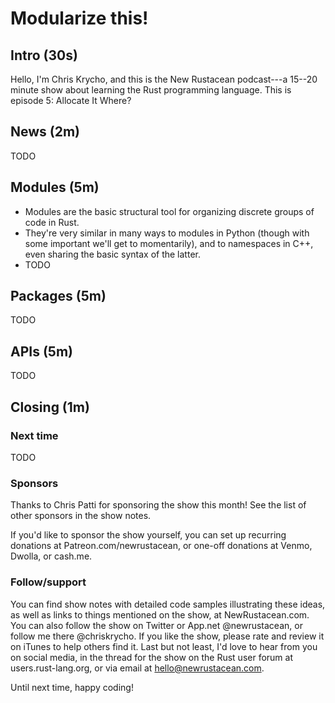 Modularize this!
================

Intro (30s)
-----
Hello, I'm Chris Krycho, and this is the New Rustacean podcast---a 15--20 minute
show about learning the Rust programming language. This is episode 5: Allocate
It Where?


News (2m)
----
TODO


Modules (5m)
-------

  - Modules are the basic structural tool for organizing discrete groups of code
    in Rust.
  - They're very similar in many ways to modules in Python (though with some
    important we'll get to momentarily), and to namespaces in C++, even sharing
    the basic syntax of the latter.
  - TODO


Packages (5m)
--------
TODO


APIs (5m)
----
TODO


Closing (1m)
-------
### Next time
TODO

### Sponsors

Thanks to Chris Patti for sponsoring the show this month! See the list of other
sponsors in the show notes.

If you'd like to sponsor the show yourself, you can set up recurring donations
at Patreon.com/newrustacean, or one-off donations at Venmo, Dwolla, or cash.me.

### Follow/support

You can find show notes with detailed code samples illustrating these ideas, as
well as links to things mentioned on the show, at NewRustacean.com. You can also
follow the show on Twitter or App.net @newrustacean, or follow me there
@chriskrycho. If you like the show, please rate and review it on iTunes to help
others find it. Last but not least, I'd love to hear from you on social media,
in the thread for the show on the Rust user forum at users.rust-lang.org, or via
email at hello@newrustacean.com.

Until next time, happy coding!
